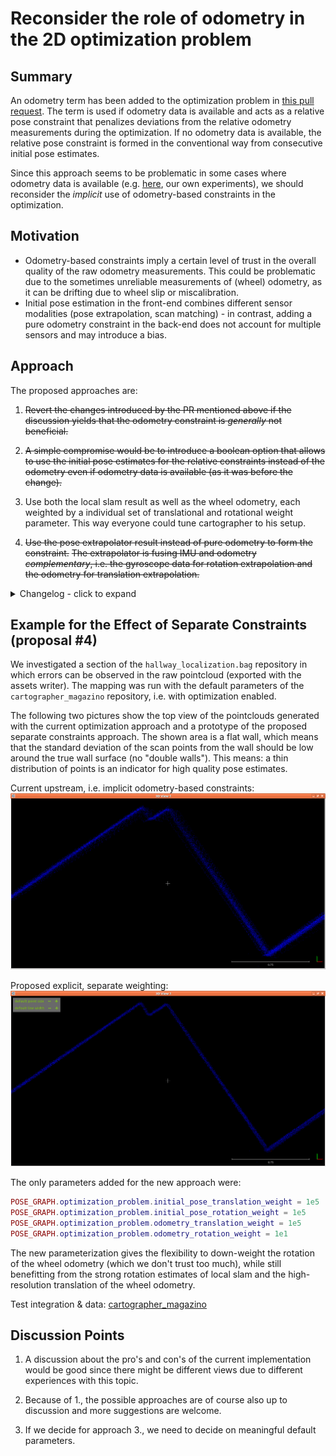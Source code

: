 # Reconsider the role of odometry in the 2D optimization problem

## Summary
[summary]: #summary

An odometry term has been added to the optimization problem in [this pull request](https://github.com/googlecartographer/cartographer/pull/456).
The term is used if odometry data is available and acts as a relative pose constraint that penalizes deviations from the relative odometry measurements during the optimization.
If no odometry data is available, the relative pose constraint is formed in the conventional way from consecutive initial pose estimates.

Since this approach seems to be problematic in some cases where odometry data is available (e.g. [here](https://github.com/googlecartographer/cartographer/issues/534), our own experiments), we should reconsider the *implicit* use of odometry-based constraints in the optimization.

## Motivation
[motivation]: #motivation

* Odometry-based constraints imply a certain level of trust in the overall quality of the raw odometry measurements.
This could be problematic due to the sometimes unreliable measurements of (wheel) odometry, as it can be drifting due to wheel slip or miscalibration.
* Initial pose estimation in the front-end combines different sensor modalities (pose extrapolation, scan matching) - in contrast, adding a pure odometry constraint in the back-end does not account for multiple sensors and may introduce a bias.

## Approach
[approach]: #approach

The proposed approaches are:

1. ~~Revert the changes introduced by the PR mentioned above if the discussion yields that the odometry constraint is *generally* not beneficial.~~

2. ~~A simple compromise would be to introduce a boolean option that allows to use the initial pose estimates for the relative constraints instead of the odometry even if odometry data is available (as it was before the change).~~

3. Use both the local slam result as well as the wheel odometry, each weighted by a individual set of translational and rotational weight parameter.
This way everyone could tune cartographer to his setup.

4. ~~Use the pose extrapolator result instead of pure odometry to form the constraint.~~
~~The extrapolator is fusing IMU and odometry *complementary*, i.e. the gyroscope data for rotation extrapolation and the odometry for translation extrapolation.~~

<details>
<summary>Changelog - click to expand</summary>
We rejected 1. because we can't assume that odometry is never beneficial in global constraints.

We implemented 2. for testing and saw a qualitative improvement with our system.
We observed slight rotational drift in our wheel odometry, which explains the inferior performance if the odometry constraint is used.
This approach comes with the cost of introducing a new configuration parameter.

In case a new parameter should be added, we agreed that it makes more sense to go with approach 3. as it offers more flexibility.

We implemented 4. for testing and saw no qualitative improvement with our system.
Especially due to the noisy nature of gyroscope data, the pose extrapolator is not a very precise source for global constraints.
However, as a source for an initial guess before scan matching (as it is already used) slight noise is not as problematic as in the global optimization.
</details>

## Example for the Effect of Separate Constraints (proposal #4)

We investigated a section of the `hallway_localization.bag` repository in which errors can be observed in the raw pointcloud (exported with the assets writer).
The mapping was run with the default parameters of the `cartographer_magazino` repository, i.e. with optimization enabled.

The following two pictures show the top view of the pointclouds generated with the current optimization approach and a prototype of the proposed separate constraints approach.
The shown area is a flat wall, which means that the standard deviation of the scan points from the wall should be low around the true wall surface (no "double walls").
This means: a thin distribution of points is an indicator for high quality pose estimates.

Current upstream, i.e. implicit odometry-based constraints:
![upstream](0000-assets/raw-pointcloud_current_upstream.png)

Proposed explicit, separate weighting:
![upstream](0000-assets/raw-pointcloud_separate_constraints.png)

The only parameters added for the new approach were:
```lua
POSE_GRAPH.optimization_problem.initial_pose_translation_weight = 1e5
POSE_GRAPH.optimization_problem.initial_pose_rotation_weight = 1e5
POSE_GRAPH.optimization_problem.odometry_translation_weight = 1e5
POSE_GRAPH.optimization_problem.odometry_rotation_weight = 1e1
```

The new parameterization gives the flexibility to down-weight the rotation of the  wheel odometry (which we don't trust too much), while still benefitting from the strong rotation estimates of local slam and the high-resolution translation of the wheel odometry.

Test integration & data: [cartographer_magazino](https://github.com/magazino/cartographer_magazino)



## Discussion Points
[discussion]: #discussion

1. A discussion about the pro's and con's of the current implementation would be good since there might be different views due to different experiences with this topic.

2. Because of 1., the possible approaches are of course also up to discussion and more suggestions are welcome.

3. If we decide for approach 3., we need to decide on meaningful default parameters.
